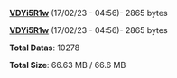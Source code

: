 [**VDYi5R1w**](/data/VDYi5R1w.txt) (17/02/23 - 04:56)- 2865 bytes

[**VDYi5R1w**](/data/VDYi5R1w.txt) (17/02/23 - 04:56)- 2865 bytes

**Total Datas**: 10278

**Total Size**: 66.63 MB / 66.6 MB